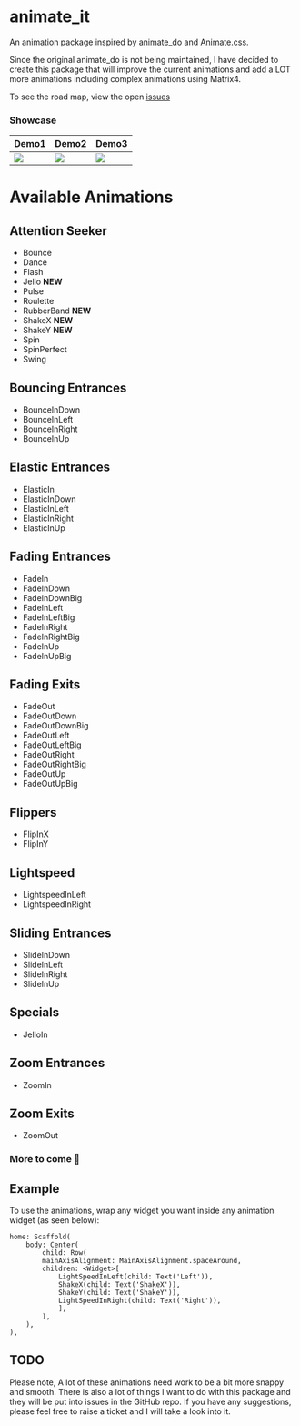 # animate_it

An animation package inspired by [animate_do](https://github.com/Klerith/animate_do_package) and [Animate.css](https://daneden.github.io/animate.css/).

Since the original animate_do is not being maintained, I have decided to create this package that will improve the current animations and add a LOT more animations including complex animations using Matrix4.

To see the road map, view the open [issues](https://github.com/LukeMoody01/animate_it/issues)

### Showcase

| Demo1                                                                      | Demo2                                                                     | Demo3                                                                     |
| -------------------------------------------------------------------------- | ------------------------------------------------------------------------- | ------------------------------------------------------------------------- |
| ![](https://github.com/LukeMoody01/animate_it/blob/master/media/intro.gif) | ![](https://github.com/LukeMoody01/animate_it/blob/master/media/list.gif) | ![](https://github.com/LukeMoody01/animate_it/blob/master/media/grid.gif) |

# Available **Animations**

## Attention Seeker

- Bounce
- Dance
- Flash
- Jello **NEW**
- Pulse
- Roulette
- RubberBand **NEW**
- ShakeX **NEW**
- ShakeY **NEW**
- Spin
- SpinPerfect
- Swing

## Bouncing Entrances

- BounceInDown
- BounceInLeft
- BounceInRight
- BounceInUp

## Elastic Entrances

- ElasticIn
- ElasticInDown
- ElasticInLeft
- ElasticInRight
- ElasticInUp

## Fading Entrances

- FadeIn
- FadeInDown
- FadeInDownBig
- FadeInLeft
- FadeInLeftBig
- FadeInRight
- FadeInRightBig
- FadeInUp
- FadeInUpBig

## Fading Exits

- FadeOut
- FadeOutDown
- FadeOutDownBig
- FadeOutLeft
- FadeOutLeftBig
- FadeOutRight
- FadeOutRightBig
- FadeOutUp
- FadeOutUpBig

## Flippers

- FlipInX
- FlipInY

## Lightspeed

- LightspeedInLeft
- LightspeedInRight

## Sliding Entrances

- SlideInDown
- SlideInLeft
- SlideInRight
- SlideInUp

## Specials

- JelloIn

## Zoom Entrances

- ZoomIn

## Zoom Exits

- ZoomOut

### More to come 💪

## Example

To use the animations, wrap any widget you want inside any animation widget (as seen below):

```
home: Scaffold(
    body: Center(
        child: Row(
        mainAxisAlignment: MainAxisAlignment.spaceAround,
        children: <Widget>[
            LightSpeedInLeft(child: Text('Left')),
            ShakeX(child: Text('ShakeX')),
            ShakeY(child: Text('ShakeY')),
            LightSpeedInRight(child: Text('Right')),
            ],
        ),
    ),
),

```

## TODO

Please note, A lot of these animations need work to be a bit more snappy and smooth.
There is also a lot of things I want to do with this package and they will be put into issues in the GitHub repo.
If you have any suggestions, please feel free to raise a ticket and I will take a look into it.
